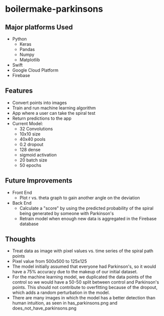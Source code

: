 # boilermake-parkinsons

## Major platforms Used
- Python
  - Keras
  - Pandas
  - Numpy
  - Matplotlib
- Swift
- Google Cloud Platform
- Firebase

## Features
- Convert points into images
- Train and run machine learning algorithm
- App where a user can take the spiral test
- Return predictions to the app
- Current Model:
  - 32 Convolutions
  - 10x10 size
  - 40x40 pools
  - 0.2 dropout
  - 128 dense
  - sigmoid activation
  - 20 batch size
  - 50 epochs


## Future Improvements
- Front End
  - Plot r vs. theta graph to gain another angle on the deviation
- Back End
  - Calculate a "score" by using the predicted probability of the spiral being generated by someone with Parkinson's
  - Retrain model when enough new data is aggregated in the Firebase database


## Thoughts
- Treat data as image with pixel values vs. time series of the spiral path points
- Pixel value from 500x500 to 125x125
- The model initially assumed that everyone had Parkinson's, so it would have a 75% accuracy due to the makeup of our initial dataset.
- For the machine learning model, we duplicated the data points of the control so we would have a 50-50 split between control and Parkinson's points. This should not contribute to overfitting because of the dropout, which adds a random perturbation in the model.
- There are many images in which the model has a better detection than human intuition, as seen in has_parkinsons.png and does_not_have_parkinsons.png
